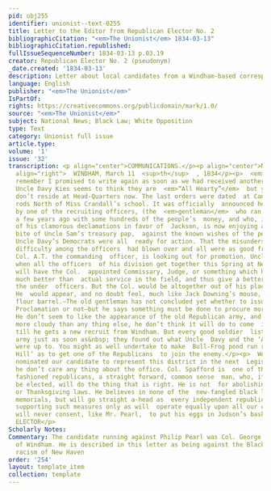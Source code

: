 ```yaml
---
pid: obj255
identifier: unionist--text-0255
title: Letter to the Editor from Republican Elector No. 2
bibliographicCitation: "<em>The Unionist</em> 1834-03-13"
bibliographicCitation.republished: 
fullIssueSequenceNumber: 1834-03-13 p.03.19
creator: Republican Elector No. 2 (pseudonym)
_date.created: '1834-03-13'
description: Letter about local candidates from a Windham-based correspondent
language: English
publisher: "<em>The Unionist</em>"
IsPartOf: 
rights: https://creativecommons.org/publicdomain/mark/1.0/
source: "<em>The Unionist</em>"
subject: National News; Black Law; White Opposition
type: Text
category: Unionist full issue
article.type: 
volume: '1'
issue: '32'
transcription: <p align="center">COMMUNICATIONS.</p><p align="center">No. 2.</p><p
  align="right">  WINDHAM, March 11  <sup>th</sup>  , 1834</p><p>  <em>Mr. Burleigh</em>  —You
  remember I promised to write again as soon as we had received another  Bulletin.
  Uncle Davy Kies seems to think they are  <em>“All Hearty”</em>  but you know he
  don’t reside at Head-Quarters now. The last orders were dated  at Canterbury a few
  rods North of Miss Crandall’s school. It was officially  announced here this morning
  by one of the recruiting officers, (the  <em>gentleman</em>  who ran away from Brooklyn
  a few years ago with some hundreds of the people’s  money, and who, in consequence
  of his clamorous declamations in favor of  Jackson, is now enjoying a considerable
  bite of Uncle Sam’s treasury pap,  against the known wishes of the people,) that
  Uncle Davy’s Democrats were all  ready for action. That the misunderstanding nad
  difficulty among the officers  had blown over and all were as good friends as ever.
  Col. A.T. the commanding  officer, is looking out for promotion. Uncle Davy says
  when all the officers  of his division get together this Spring at New-Haven, he
  will have the Col.  appointed Commissary, Judge, or something which he will like
  much better than  actual service in the field, and thus give a better chance for
  the under  officers. But the Col. would be altogether out of his place, on the bench.
  He  would appear, and no doubt feel, much like Jack Downing’s mouse, treed in an  empty
  flour barrel.—The old gentleman has not concluded yet whether to issue  another
  Proclamation or not—but he says something must be done to procure more  soldiers.
  He don’t seem to like the appearance of the old Republican army, and  what looks
  more cloudy than any thing else, he don’t think it will do to come  into action
  till he gets a new recruit from Windham. But every good soldier  listed in the Republican
  army just as soon as&nbsp; they found out what Uncle  Davy and the ‘Arch Bishop’
  were up to. You might as well undertake to make  Bull-Frog pond run right over ‘Zion’s
  Hill’ as to get one of the Republicans  to join the enemy.</p><p>  We have just
  nominated our candidate to represent this district in the next  Legislature. But
  he don’t care any thing about the office. Col. Spafford is  one of the genuine old
  fashioned republicans, a straight forward, common sense  man, who, if he should
  be elected, will do the thing that is right. He is not  for abolishing Sabbath laws,
  or Thanksgiving laws. He believes in none of the  new-fangled black laws, or New-Haven
  memorials, but will go straight a-head as  every independent republican should do,
  supporting such measures only as will  operate equally upon all our citizens. He
  will never consent, like Mr. Pearl,  to put his eggs in Judson’s basket.</p><p align="right">REPUBLICAN
  ELECTOR</p>
Scholarly Notes: 
Commentary: The candidate running against Philip Pearl was Col. George Spafford (1793-1848),
  of Windham. He is described in this letter as being against the Black Law and the
  racism of New Haven
order: '254'
layout: template_item
collection: template
---
```

